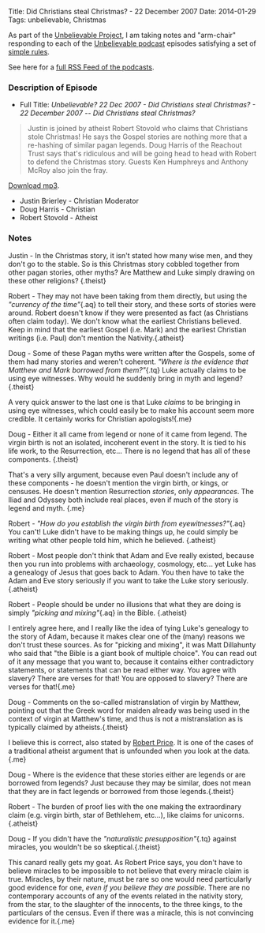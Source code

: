 Title: Did Christians steal Christmas? - 22 December 2007 
Date: 2014-01-29
Tags: unbelievable, Christmas

As part of the [Unbelievable Project], I am taking notes and "arm-chair" responding to each of the [Unbelievable podcast] episodes 
satisfying a set of [simple rules].

See here for a [full RSS Feed of the podcasts].
    
### Description of Episode
* Full Title: *Unbelievable? 22 Dec 2007 - Did Christians steal Christmas? - 22 December 2007 -- Did Christians steal Christmas?*
    > 
> Justin is joined by atheist Robert Stovold who claims that Christians stole Christmas! He says the Gospel stories are nothing more that a re-hashing of similar pagan legends. Doug Harris of the Reachout Trust says that's ridiculous and will be going head to head with Robert to defend the Christmas story. Guests Ken Humphreys and Anthony McRoy also join the fray.

[Download mp3].

* Justin Brierley - Christian Moderator
* Doug Harris - Christian
* Robert Stovold - Atheist

### Notes
    
Justin - In the Christmas story, it isn't stated how many wise men, and they don't go to the stable.  So is this Christmas story cobbled together from other pagan stories, other myths? Are Matthew and Luke simply drawing on these other religions?  {.theist}

Robert - They may not have been taking from them directly, but using the *"currency of the time"*{.aq} to tell their story, and these sorts of stories were around.  Robert doesn't know if they were presented as fact (as Christians often claim today).  We don't know what the earliest Christians believed.  Keep in mind that the earliest Gospel (i.e. Mark) and the earliest Christian writings (i.e. Paul) don't mention the Nativity.{.atheist}

Doug - Some of these Pagan myths were written after the Gospels, some of them had many stories and weren't coherent.  *"Where is the evidence that Matthew and Mark borrowed from them?"*{.tq}  Luke actually claims to be using eye witnesses.  Why would he suddenly bring in myth and legend?  {.theist} 

A very quick answer to the last one is that Luke *claims* to be bringing in using eye witnesses, which could easily be to make his account seem more credible.  It certainly works for Christian apologists!{.me}

Doug - Either it all came from legend or none of it came from legend.  The virgin birth is not an isolated, incoherent event in the story.  It is tied to his life work, to the Resurrection, etc...  There is no legend that has all of these components. {.theist}

That's a very silly argument, because even Paul doesn't include any of these components - he doesn't mention the virgin birth, or kings, or censuses.  He doesn't mention Resurrection *stories*, only *appearances*.  The Iliad and Odyssey both include real places, even if much of the story is legend and myth.  {.me}

Robert - *"How do you establish the virgin birth from eyewitnesses?"*{.aq}  You can't!  Luke didn't have to be making things  up, he could simply be writing what other people told him, which he believed. {.atheist}

Robert - Most people don't think that Adam and Eve really existed, because then you run into problems with archaeology, cosmology, etc... yet Luke has a genealogy of Jesus that goes back to Adam.   You then have to take the Adam and Eve story seriously if you want to take the Luke story seriously.  {.atheist}

Robert - People should be under no illusions that what they are doing is simply *"picking and mixing"*{.aq} in the Bible. {.atheist}

I entirely agree here, and I really like the idea of tying Luke's genealogy to the story of Adam, because it makes clear one of the (many) reasons we don't trust these sources.  As for "picking and mixing", it was Matt Dillahunty who said that 
"the Bible is a giant book of multiple choice".  You can read out of it any message that you want to, because it contains either contradictory statements, or statements that can be read either way.  You agree with slavery?  There are verses for that!  You are opposed to slavery?  There are verses for that!{.me}

Doug - Comments on the so-called mistranslation of virgin by Matthew, pointing out that the Greek word for maiden already was being used in the context of virgin at Matthew's time, and thus is not a mistranslation as is typically claimed by atheists.{.theist}

I believe this is correct, also stated by [Robert Price].  It is one of the cases of a traditional atheist argument that is unfounded when you look at the data.{.me}

Doug - Where is the evidence that these stories either are legends or are borrowed from legends?  Just because they may be similar, does not mean that they are in fact legends or borrowed from those legends.{.theist}

Robert - The burden of proof lies with the one making the extraordinary claim (e.g. virgin birth, star of Bethlehem, etc...), like claims for unicorns.{.atheist} 

Doug - If you didn't have the *"naturalistic presupposition"*{.tq} against miracles, you wouldn't be so skeptical.{.theist}

This canard really gets my goat.  As Robert Price says, you don't have to believe miracles to be impossible to not believe that every miracle claim is true.  Miracles, by their nature, must be rare so one would need particularly good evidence for one, _even if you believe they are possible_.  There are no contemporary accounts of any of the events related in the nativity story, from the star, to the slaughter of the innocents, to the three kings, to the particulars of the census.  Even if there was a miracle, this is not convincing evidence for it.{.me}

    
[Unbelievable Project]: http://brianblais.wordpress.com/2013/02/27/unbelievable-project-a-non-believers-armchair-perspective-on-six-years-of-christian-debates/
[Unbelievable podcast]: http://www.premierradio.org.uk/shows/saturday/unbelievable.aspx
[simple rules]: http://brianblais.wordpress.com/2013/02/27/unbelievable-project-a-non-believers-armchair-perspective-on-six-years-of-christian-debates/
[full RSS Feed of the podcasts]:  http://ondemand.premier.org.uk/unbelievable/AudioFeed.aspx
[Download mp3]: http://media.premier.org.uk/unbelievable/252696d2-9f07-48a7-8931-4518e975583c.mp3
    
[Robert Price]: http://www.robertmprice.mindvendor.com/